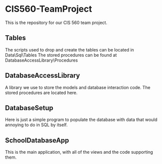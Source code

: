 # CIS560-TeamProject
This is the repository for our CIS 560 team project.

## Tables 

The scripts used to drop and create the tables can be located in Data\Sql\Tables
The stored procedures can be found at DatabaseAccessLibrary\Procedures

## DatabaseAccessLibrary 

A library we use to store the models and database interaction code. The stored procedures are located here.

## DatabaseSetup

Here is just a simple program to populate the database with data that would annoying to do in SQL by itself.

## SchoolDatabaseApp

This is the main application, with all of the views and the code supporting them.
